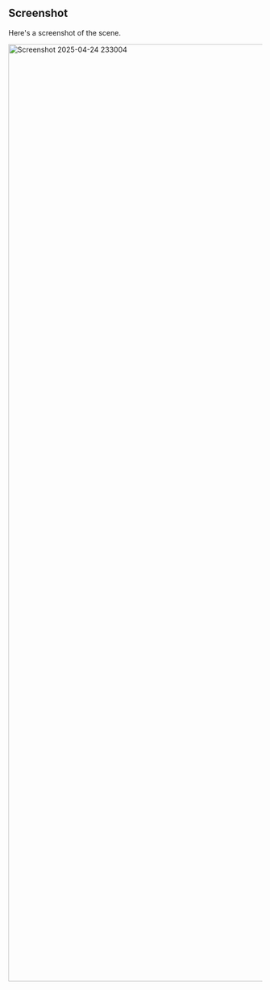 ## Screenshot

Here's a screenshot of the scene.

<img width="1854" alt="Screenshot 2025-04-24 233004" src="https://github.com/user-attachments/assets/c6f41342-68d7-484e-affc-6a5d6e1e2517" />
